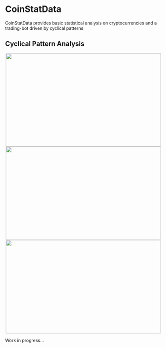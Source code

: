 # CoinStatData

CoinStatData provides basic statistical analysis on cryptocurrencies and a trading-bot driven by cyclical patterns. 

## Cyclical Pattern Analysis
<div style="text-align:center">
<img src="https://user-images.githubusercontent.com/33708658/181593804-b1b702bd-7128-4e64-a335-87f2cf62ec61.png" width="500px" height="300px"></img>
<br/>
<img src="https://user-images.githubusercontent.com/33708658/181593804-b1b702bd-7128-4e64-a335-87f2cf62ec61.png" width="500px" height="300px"></img>
<br/>
<img src="https://user-images.githubusercontent.com/33708658/181593960-6a331354-1f7b-4bd2-99f7-1b9dcb717195.png" width="500px" height="300px"></img>
<br/>
</div>

Work in progress...
